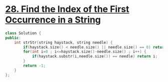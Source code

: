 # [28. Find the Index of the First Occurrence in a String](https://leetcode.com/problems/find-the-index-of-the-first-occurrence-in-a-string/description/?envType=study-plan-v2&envId=top-interview-150)

```c++
class Solution {
public:
    int strStr(string haystack, string needle) {
        if(haystack.size() < needle.size() || needle.size() == 0) return -1;
        for(int i=0 ; i<=haystack.size()-needle.size() ; i++) {
            if(haystack.substr(i,needle.size()) == needle) return i;
        }
        return -1;
    }
};
```